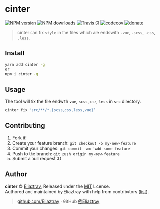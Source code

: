 
# cinter

[![NPM version](https://img.shields.io/npm/v/cinter.svg?style=flat)](https://npmjs.com/package/cinter) [![NPM downloads](https://img.shields.io/npm/dm/cinter.svg?style=flat)](https://npmjs.com/package/cinter)  [![Travis CI](https://travis-ci.org/Eliaztray/cinter.svg?branch=master)](https://travis-ci.org/Eliaztray/cinter)  [![codecov](https://codecov.io/gh/Eliaztray/cinter/branch/master/graph/badge.svg)](https://codecov.io/gh/Eliaztray/cinter)
 [![donate](https://img.shields.io/badge/$-donate-ff69b4.svg?maxAge=2592000&style=flat)](https://github.com/Eliaztray/donate)

> cinter can fix `style` in the files which are endswith `.vue`, `.scss`, `.css`, `.less`.

## Install

```bash
yarn add cinter -g
or 
npm i cinter -g
```

## Usage

The tool will fix the file endwith `vue`, `scss`, `css`, `less` in `src` directory.

```bash
cinter fix 'src/**/*.{scss,css,less,vue}‘
```

## Contributing

1. Fork it!
2. Create your feature branch: `git checkout -b my-new-feature`
3. Commit your changes: `git commit -am 'Add some feature'`
4. Push to the branch: `git push origin my-new-feature`
5. Submit a pull request :D


## Author

**cinter** © [Eliaztray](https://github.com/Eliaztray), Released under the [MIT](./LICENSE) License.<br>
Authored and maintained by Eliaztray with help from contributors ([list](https://github.com/Eliaztray/cinter/contributors)).

> [github.com/Eliaztray](https://github.com/Eliaztray) · GitHub [@Eliaztray](https://github.com/Eliaztray)
